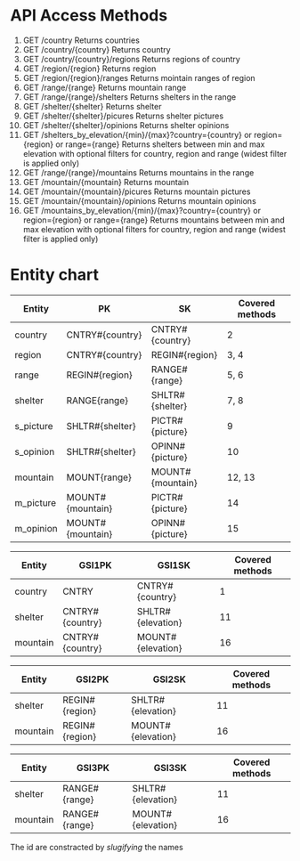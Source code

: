 # API Access Methods

1. GET /country                         Returns countries
2. GET /country/{country}               Returns country
3. GET /country/{country}/regions       Returns regions of country
4. GET /region/{region}                 Returns region
5. GET /region/{region}/ranges          Returns mointain ranges of region
6. GET /range/{range}                   Returns mountain range
7. GET /range/{range}/shelters          Returns shelters in the range
8. GET /shelter/{shelter}               Returns shelter
9. GET /shelter/{shelter}/picures       Returns shelter pictures
10. GET /shelter/{shelter}/opinions     Returns shelter opinions
11. GET /shelters_by_elevation/{min}/{max}?country={country} or region={region} or range={range}
                                        Returns shelters between min and max elevation with optional filters for country, region and range (widest filter is applied only)
12. GET /range/{range}/mountains        Returns mountains in the range
13. GET /mountain/{mountain}            Returns mountain
14. GET /mountain/{mountain}/picures    Returns mountain pictures
15. GET /mountain/{mountain}/opinions   Returns mountain opinions
16. GET /mountains_by_elevation/{min}/{max}?country={country} or region={region} or range={range}
                                        Returns mountains between min and max elevation with optional filters for country, region and range (widest filter is applied only)

# Entity chart

| Entity     | PK                    | SK                 | Covered methods |
|------------|-----------------------|--------------------|-----------------|
| country    | CNTRY#{country}       | CNTRY#{country}    | 2               |
| region     | CNTRY#{country}       | REGIN#{region}     | 3, 4            |
| range      | REGIN#{region}        | RANGE#{range}      | 5, 6            |
| shelter    | RANGE{range}          | SHLTR#{shelter}    | 7, 8            |
| s_picture  | SHLTR#{shelter}       | PICTR#{picture}    | 9               |
| s_opinion  | SHLTR#{shelter}       | OPINN#{picture}    | 10              |
| mountain   | MOUNT{range}          | MOUNT#{mountain}   | 12, 13          |
| m_picture  | MOUNT#{mountain}      | PICTR#{picture}    | 14              |
| m_opinion  | MOUNT#{mountain}      | OPINN#{picture}    | 15              |

| Entity     | GSI1PK                | GSI1SK             | Covered methods |
|------------|-----------------------|--------------------|-----------------|
| country    | CNTRY                 | CNTRY#{country}    | 1               |
| shelter    | CNTRY#{country}       | SHLTR#{elevation}  | 11              |
| mountain   | CNTRY#{country}       | MOUNT#{elevation}  | 16              |

| Entity     | GSI2PK                | GSI2SK             | Covered methods |
|------------|-----------------------|--------------------|-----------------|
| shelter    | REGIN#{region}        | SHLTR#{elevation}  | 11              |
| mountain   | REGIN#{region}        | MOUNT#{elevation}  | 16              |

| Entity     | GSI3PK                | GSI3SK             | Covered methods |
|------------|-----------------------|--------------------|-----------------|
| shelter    | RANGE#{range}         | SHLTR#{elevation}  | 11              |
| mountain   | RANGE#{range}         | MOUNT#{elevation}  | 16              |

The id are constracted by *slugifying* the names